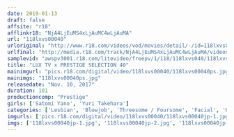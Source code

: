 ```yaml
---
date: 2019-01-13
draft: false
affsite: "r18"
afflinkr18: "NjA4LjEuMS4xLjAuMC4wLjAuMA"
url: "118lxvs00040"
urloriginal: "http://www.r18.com/videos/vod/movies/detail/-/id=118lxvs00040"
urlfinal: "http://media.r18.com/track/NjA4LjEuMS4xLjAuMC4wLjAuMA/videos/vod/movies/detail/-/id=118lxvs00040"
samplevid: "awspv3001.r18.com/litevideo/freepv/1/118/118lxvs040/118lxvs040_dmb_w.mp4"
title: "LUX TV x PRESTIGE SELECTION 40"
mainimgurl: "pics.r18.com/digital/video/118lxvs00040/118lxvs00040ps.jpg"
mainimgs: "118lxvs00040ps.jpg"
releasedate: "Nov. 10, 2017"
duration: 101
productioncomp: "Prestige"
girls: ['Satomi Yano', 'Yuri Takehara']
categories: ['Lesbian', 'Blowjob', 'Threesome / Foursome', 'Facial', 'Hi-Def']
imgurls: ['pics.r18.com/digital/video/118lxvs00040/118lxvs00040jp-1.jpg', 'pics.r18.com/digital/video/118lxvs00040/118lxvs00040jp-2.jpg', 'pics.r18.com/digital/video/118lxvs00040/118lxvs00040jp-3.jpg', 'pics.r18.com/digital/video/118lxvs00040/118lxvs00040jp-4.jpg', 'pics.r18.com/digital/video/118lxvs00040/118lxvs00040jp-5.jpg', 'pics.r18.com/digital/video/118lxvs00040/118lxvs00040jp-6.jpg', 'pics.r18.com/digital/video/118lxvs00040/118lxvs00040jp-7.jpg', 'pics.r18.com/digital/video/118lxvs00040/118lxvs00040jp-8.jpg', 'pics.r18.com/digital/video/118lxvs00040/118lxvs00040jp-9.jpg', 'pics.r18.com/digital/video/118lxvs00040/118lxvs00040jp-10.jpg', 'pics.r18.com/digital/video/118lxvs00040/118lxvs00040jp-11.jpg', 'pics.r18.com/digital/video/118lxvs00040/118lxvs00040jp-12.jpg', 'pics.r18.com/digital/video/118lxvs00040/118lxvs00040jp-13.jpg', 'pics.r18.com/digital/video/118lxvs00040/118lxvs00040jp-14.jpg', 'pics.r18.com/digital/video/118lxvs00040/118lxvs00040jp-15.jpg', 'pics.r18.com/digital/video/118lxvs00040/118lxvs00040jp-16.jpg', 'pics.r18.com/digital/video/118lxvs00040/118lxvs00040jp-17.jpg', 'pics.r18.com/digital/video/118lxvs00040/118lxvs00040jp-18.jpg', 'pics.r18.com/digital/video/118lxvs00040/118lxvs00040jp-19.jpg', 'pics.r18.com/digital/video/118lxvs00040/118lxvs00040jp-20.jpg']
imgs: ['118lxvs00040jp-1.jpg', '118lxvs00040jp-2.jpg', '118lxvs00040jp-3.jpg', '118lxvs00040jp-4.jpg', '118lxvs00040jp-5.jpg', '118lxvs00040jp-6.jpg', '118lxvs00040jp-7.jpg', '118lxvs00040jp-8.jpg', '118lxvs00040jp-9.jpg', '118lxvs00040jp-10.jpg', '118lxvs00040jp-11.jpg', '118lxvs00040jp-12.jpg', '118lxvs00040jp-13.jpg', '118lxvs00040jp-14.jpg', '118lxvs00040jp-15.jpg', '118lxvs00040jp-16.jpg', '118lxvs00040jp-17.jpg', '118lxvs00040jp-18.jpg', '118lxvs00040jp-19.jpg', '118lxvs00040jp-20.jpg']
---
```

